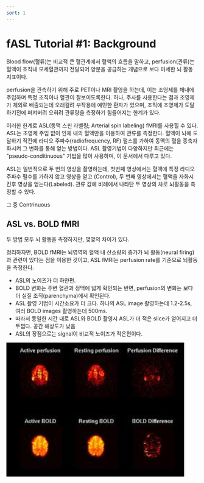 ```yaml
---
sort: 1
---
```


# fASL Tutorial #1: Background

Blood flow(혈류)는 비교적 큰 혈관계에서 혈액의 흐름을 말하고,
perfusion(관류)는 혈액이 조직내 모세혈관까지 전달되어 양분을 공급하는 개념으로 보다 미세한 뇌 활동 지표이다.

perfusion을 관측하기 위해 주로 PET이나 MRI 촬영을 하는데, 이는 조영제를 체내에 주입하며 특정 조직이나 혈관이 잘보이도록한다.
허나, 주사를 사용한다는 점과 조영제가 체외로 배출되는데 오래걸려 부작용에 예민한 환자가 있으며, 조직에 조영제가 도달하기전에 퍼져버려 오히려 관류량을 측정하기 힘들어지는 한계가 있다.

이러한 한계로 ASL(동맥 스핀 라벨링; Arterial spin labeling) fMRI를 사용힐 수 있다. ASL는 조영제 주입 없이 인체 내의 혈액만을 이용하여 관류를 측정한다. 혈액이 뇌에 도달하기 직전에 라디오 주파수(radiofrequency, RF) 펄스를 가하여 동맥의 혈을 종축자화시켜 그 변화를 통해 얻는 방법이다. ASL 촬영기법이 다양하지만 최근에는 "pseudo-conditinuous" 기법을 많이 사용하며, 이 문서에서 다루고 있다.

ASL는 일번적으로 두 번의 영상을 촬영하는데, 첫번째 영상에서는 혈액에 특정 라디오 주파수 펄수를 가하지 않고 영상을 얻고 (Control), 두 번째 영상에서는 혈액을 자화시킨후 영상을 얻는다(Labeled). 관류 값에 비례에서 나타탄 두 영상의 차로 뇌활동을 측정할 수 있다.

그 중 Contrinuous 







## ASL vs. BOLD fMRI
두 방법 모두 뇌 활동을 측정하지만, 몇몇의 차이가 있다. 

정리하자면, BOLD fMRI는 뇌영역의 혈액 내 산소량의 증가가 뇌 활동(neural firing)과 관련이 있다는 점을 이용한 것이고, ASL fMRI는 perfusion rate를 기준으로 뇌활동을 측정한다.

- ASL의 노이즈가 더 하얀편.
- BOLD 변화는 주변 혈관과 정맥에 넓게 확인되는 반면, perfusion의 변화는 보다 더 실질 조직(parenchyma)에서 확인된다.  
- ASL 촬영 기법이 시간소요가 더 크다. 하나의 ASL image 촬영하는데 1.2-2.5s, 여러 BOLD images 촬영하는데 500ms.
- 따라서 동일한 시간 내로 ASL와 BOLD 촬영시 ASL가 더 적은 slice가 얻어지고 더 두껍다. 공간 해상도가 낮음
- ASL의 장점으로는 signal이 비교적 노이즈가 적은편이다.

![ASLvsBOLD](/assets/images/ASLvsBOLD.PNG)


